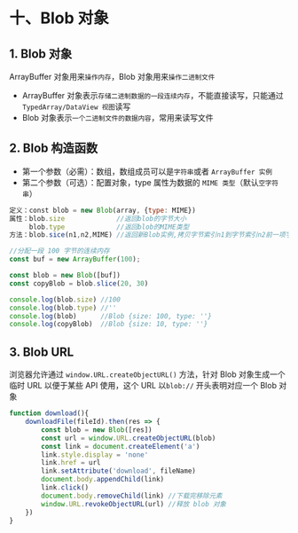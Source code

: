 # 十、Blob 对象

## 1. Blob 对象

ArrayBuffer 对象用来`操作内存`，Blob 对象用来`操作二进制文件`

* ArrayBuffer 对象表示`存储二进制数据的一段连续内存`，不能直接读写，只能通过 `TypedArray/DataView 视图`读写
* Blob 对象表示`一个二进制文件的数据内容`，常用来读写文件

## 2. Blob 构造函数

* 第一个参数（必需）：数组，数组成员可以是`字符串`或者 `ArrayBuffer 实例`
* 第二个参数（可选）：配置对象，type 属性为数据的 `MIME 类型`（默认`空字符串`）

```js
定义：const blob = new Blob(array, {type: MIME})
属性：blob.size             //返回blob的字节大小
     blob.type             //返回blob的MIME类型
方法：blob.sice(n1,n2,MIME) //返回新Blob实例,拷贝字节索引n1到字节索引n2前一项字节
```

```js
//分配一段 100 字节的连续内存
const buf = new ArrayBuffer(100);

const blob = new Blob([buf])
const copyBlob = blob.slice(20, 30)

console.log(blob.size) //100
console.log(blob.type) //''
console.log(blob)      //Blob {size: 100, type: ''}
console.log(copyBlob)  //Blob {size: 10, type: ''}
```

## 3. Blob URL

浏览器允许通过 `window.URL.createObjectURL()` 方法，针对 Blob 对象生成一个临时 URL 以便于某些 API 使用，这个 URL 以`blob://` 开头表明对应一个 Blob 对象

```js
function download(){
    downloadFile(fileId).then(res => {
        const blob = new Blob([res])
        const url = window.URL.createObjectURL(blob)
        const link = document.createElement('a')
        link.style.display = 'none'
        link.href = url
        link.setAttribute('download', fileName)
        document.body.appendChild(link)
        link.click()
        document.body.removeChild(link) //下载完移除元素
        window.URL.revokeObjectURL(url) //释放 blob 对象
    })
}
```
